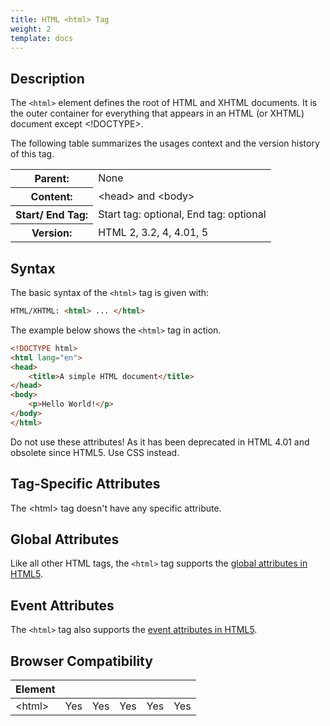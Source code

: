 ```yaml
---
title: HTML <html> Tag
weight: 2
template: docs
---	
```

## Description

The `<html>` element defines the root of HTML and XHTML documents. It is the outer container for everything that appears in an HTML (or XHTML) document except &lt;!DOCTYPE&gt;.

The following table summarizes the usages context and the version history of this tag.

<table style="width:100%">
  <tr>
    <th>Parent:</th>
    <td>None</td>
  </tr>
  <tr>
    <th>Content:</th>
    <td>&lt;head&gt; and &lt;body&gt;</td>
  </tr>
  <tr>
    <th>Start/ End Tag:</th>
    <td>Start tag: optional, End tag: optional</td>
  </tr>
    <tr>
    <th>Version:</th>
    <td>HTML 2, 3.2, 4, 4.01, 5</td>
  </tr>
</table>	


## Syntax

The basic syntax of the `<html>` tag is given with:

```html
HTML/XHTML: <html> ... </html>
```

The example below shows the `<html>` tag in action.

```html
<!DOCTYPE html>
<html lang="en">
<head>
    <title>A simple HTML document</title>
</head>
<body>
    <p>Hello World!</p>
</body>
</html>                             
```
<div class="important">
<p>Do not use these attributes! As it has been deprecated in HTML 4.01 and obsolete since HTML5. Use CSS instead.</p>
</div>

## Tag-Specific Attributes
The &lt;html&gt; tag doesn't have any specific attribute.


## Global Attributes

Like all other HTML tags, the `<html>` tag supports the [global attributes in HTML5](https://www.tutorialrepublic.com/html-reference/html5-global-attributes.php).

## Event Attributes

The `<html>` tag also supports the [event attributes in HTML5](https://www.tutorialrepublic.com/html-reference/html5-event-attributes.php).
## Browser Compatibility
|  Element |<i class="chtmlome"></i>    | <i class="ie"></i>   | <i class="firefox"></i>   |  <i class="safari"></i>  | <i class="opera"></i>   |
| ------------ | ------------ | ------------ | ------------ | ------------ | ------------ |
| &lt;html&gt;  |Yes   |Yes   |Yes   |Yes   |Yes   |


